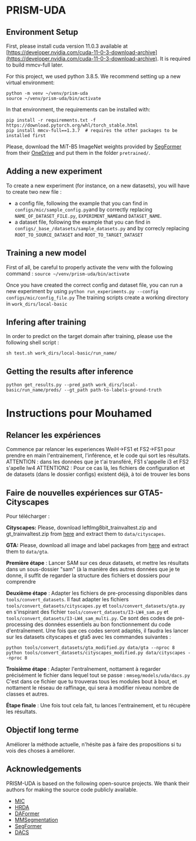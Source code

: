 # PRISM-UDA

## Environment Setup

First, please install cuda version 11.0.3 available at [https://developer.nvidia.com/cuda-11-0-3-download-archive](https://developer.nvidia.com/cuda-11-0-3-download-archive). It is required to build mmcv-full later.

For this project, we used python 3.8.5. We recommend setting up a new virtual
environment:

```shell
python -m venv ~/venv/prism-uda
source ~/venv/prism-uda/bin/activate
```

In that environment, the requirements can be installed with:

```shell
pip install -r requirements.txt -f https://download.pytorch.org/whl/torch_stable.html
pip install mmcv-full==1.3.7  # requires the other packages to be installed first
```

Please, download the MiT-B5 ImageNet weights provided by [SegFormer](https://github.com/NVlabs/SegFormer?tab=readme-ov-file#training)
from their [OneDrive](https://connecthkuhk-my.sharepoint.com/:f:/g/personal/xieenze_connect_hku_hk/EvOn3l1WyM5JpnMQFSEO5b8B7vrHw9kDaJGII-3N9KNhrg?e=cpydzZ) and put them in the folder `pretrained/`.

## Adding a new experiment 

To create a new experiment (for instance, on a new datasets), you will have to create two new file :
- a config file, following the example that you can find in ```configs/mic/sample_config.py```and by correctly replacing ```NAME_OF_DATASET_FILE.py```, ```EXPERIMENT_NAME```and ```DATASET_NAME```.
- a dataset file, following the example that you can find in ```configs/_base_/datasets/sample_datasets.py``` and by correcly replacing ```ROOT_TO_SOURCE_DATASET``` and ```ROOT_TO_TARGET_DATASET``` 

## Training a new model
First of all, be careful to properly activate the venv with the following command :
```source ~/venv/prism-uda/bin/activate```

Once you have created the correct config and dataset file, you can run a new experiment by using 
```python run_experiments.py --config configs/mic/config_file.py```
The training scripts create a working directory in ```work_dirs/local-basic```

## Infering after training
In order to predict on the target domain after training, please use the following shell script :
```shell
sh test.sh work_dirs/local-basic/run_name/
```

## Getting the results after inference 
```
python get_results.py --pred_path work_dirs/local-basic/run_name/preds/ --gt_path path-to-labels-ground-truth
```

# Instructions pour Mouhamed

## Relancer les expériences 
Commence par relancer les experiences WeiH->FS1 et FS2->FS1 pour prendre en main l'entrainement, l'inférence, et le code qui sort les résultats.
ATTENTION : dans les données que je t'ai transféré, FS1 s'appelle i3 et FS2 s'apelle lw4
ATTENTION2 : Pour ce cas là, les fichiers de configuration et de datasets (dans le dossier configs) existent déjà, à toi de trouver les bons

## Faire de nouvelles expériences sur GTA5-Cityscapes 

Pour télécharger :

**Cityscapes:** Please, download leftImg8bit_trainvaltest.zip and
gt_trainvaltest.zip from [here](https://www.cityscapes-dataset.com/downloads/)
and extract them to `data/cityscapes`.

**GTA:** Please, download all image and label packages from
[here](https://download.visinf.tu-darmstadt.de/data/from_games/) and extract
them to `data/gta`.

**Première étape** : Lancer SAM sur ces deux datasets, et mettre les résultats dans un sous-dossier "sam" (à la manière des autres données que je te donne, il suffit de regarder la structure des fichiers et dossiers pour comprendre

**Deuxième étape** : Adapter les fichiers de pre-processing disponibles dans ```tools/convert_datasets```.
Il faut adapter les fichiers ```tools/convert_datasets/cityscapes.py``` et ```tools/convert_datasets/gta.py``` en s'inspirant des fichier ```tools/convert_datasets/I3-LW4_sam.py``` et ```tools/convert_datasets/I3-LW4_sam_multi.py```.
Ce sont des codes de pré-processing des données essentiels au bon fonctionnement du code d'entraînement.
Une fois que ces codes seront adaptés, il faudra les lancer sur les datasets cityscapes et gta5 avec les commandes suivantes :
```
python tools/convert_datasets/gta_modified.py data/gta --nproc 8
python tools/convert_datasets/cityscapes_modified.py data/cityscapes --nproc 8
```

**Troisième étape** : Adapter l'entraînement, nottament à regarder précisément le fichier dans lequel tout se passe :
```mmseg/models/uda/dacs.py```
C'est dans ce fichier que tu trouveras tous les modules bout à bout, et nottament le réseau de raffinage, qui sera à modifier niveau nombre de classes et autres.

**Étape finale** :
Une fois tout cela fait, tu lances l'entrainement, et tu récupère les résultats.


## Objectif long terme 
Améliorer la méthode actuelle, n'hésite pas à faire des propositions si tu vois des choses à améliorer.



## Acknowledgements

PRISM-UDA is based on the following open-source projects. We thank their
authors for making the source code publicly available.

* [MIC](https://github.com/lhoyer/MIC)
* [HRDA](https://github.com/lhoyer/HRDA)
* [DAFormer](https://github.com/lhoyer/DAFormer)
* [MMSegmentation](https://github.com/open-mmlab/mmsegmentation)
* [SegFormer](https://github.com/NVlabs/SegFormer)
* [DACS](https://github.com/vikolss/DACS)
